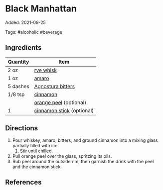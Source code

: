 # Black Manhattan

Added: 2021-09-25

Tags: #alcoholic #beverage

## Ingredients

| Quantity | Item                                                           |
| -------- | -------------------------------------------------------------- |
| 2 oz     | [rye whisk](../_ingredients/whiskey.md)                        |
| 1 oz     | [amaro](../_ingredients/amaro.md)                              |
| 5 dashes | [Agnostura bitters](../_ingredients/agnostura-bitters.md)      |
| 1/8 tsp  | [cinnamon](../_ingredients/cinnamon.md)                        |
|          | [orange peel](../_ingredients/orange.md) (optional)            |
| 1        | [cinnamon stick](../_ingredients/cinnamon-stick.md) (optional) |

## Directions

1. Pour whiskey, amaro, bitters, and ground cinnamon into a mixing glass partially filled with ice.
   1. Stir until chilled.
2. Pull orange peel over the glass, spritzing its oils.
3. Rub peel around the outside rim, then garnish the drink with the peel and the cinnamon stick.

## References

[^1]: [Original recipe](https://www.lcbo.com/webapp/wcs/stores/servlet/en/lcbo/recipe/cinnamon-scented-black-manhattan/F202105042)
